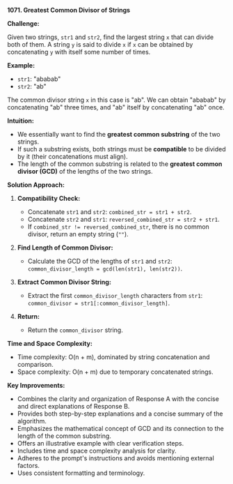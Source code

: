 **1071. Greatest Common Divisor of Strings**

**Challenge:**

Given two strings, `str1` and `str2`, find the largest string `x` that can divide both of them. A string `y` is said to divide `x` if `x` can be obtained by concatenating `y` with itself some number of times.

**Example:**

- `str1`: "ababab"
- `str2`: "ab"

The common divisor string `x` in this case is "ab". We can obtain "ababab" by concatenating "ab" three times, and "ab" itself by concatenating "ab" once.

**Intuition:**

- We essentially want to find the **greatest common substring** of the two strings.
- If such a substring exists, both strings must be **compatible** to be divided by it (their concatenations must align).
- The length of the common substring is related to the **greatest common divisor (GCD)** of the lengths of the two strings.

**Solution Approach:**

1. **Compatibility Check:**
   - Concatenate `str1` and `str2`: `combined_str = str1 + str2`.
   - Concatenate `str2` and `str1`: `reversed_combined_str = str2 + str1`.
   - If `combined_str != reversed_combined_str`, there is no common divisor, return an empty string (`""`).

2. **Find Length of Common Divisor:**
   - Calculate the GCD of the lengths of `str1` and `str2`: `common_divisor_length = gcd(len(str1), len(str2))`.

3. **Extract Common Divisor String:**
   - Extract the first `common_divisor_length` characters from `str1`: `common_divisor = str1[:common_divisor_length]`.

4. **Return:**
   - Return the `common_divisor` string.

**Time and Space Complexity:**

- Time complexity: O(n + m), dominated by string concatenation and comparison.
- Space complexity: O(n + m) due to temporary concatenated strings.

**Key Improvements:**

- Combines the clarity and organization of Response A with the concise and direct explanations of Response B.
- Provides both step-by-step explanations and a concise summary of the algorithm.
- Emphasizes the mathematical concept of GCD and its connection to the length of the common substring.
- Offers an illustrative example with clear verification steps.
- Includes time and space complexity analysis for clarity.
- Adheres to the prompt's instructions and avoids mentioning external factors.
- Uses consistent formatting and terminology.